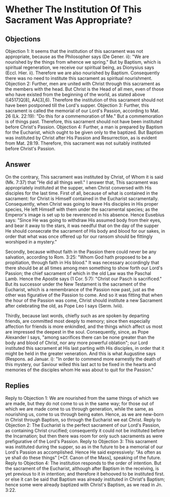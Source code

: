 # Whether The Institution Of This Sacrament Was Appropriate?
## Objections
Objection 1: It seems that the institution of this sacrament was not appropriate, because as the Philosopher says (De Gener. ii): "We are nourished by the things from whence we spring." But by Baptism, which is spiritual regeneration, we receive our spiritual being, as Dionysius says (Eccl. Hier. ii). Therefore we are also nourished by Baptism. Consequently there was no need to institute this sacrament as spiritual nourishment.
Objection 2: Further, men are united with Christ through this sacrament as the members with the head. But Christ is the Head of all men, even of those who have existed from the beginning of the world, as stated above ([4517]Q[8], AA[3],6). Therefore the institution of this sacrament should not have been postponed till the Lord's supper.
Objection 3: Further, this sacrament is called the memorial of our Lord's Passion, according to Mat. 26 (Lk. 22:19): "Do this for a commemoration of Me." But a commemoration is of things past. Therefore, this sacrament should not have been instituted before Christ's Passion.
Objection 4: Further, a man is prepared by Baptism for the Eucharist, which ought to be given only to the baptized. But Baptism was instituted by Christ after His Passion and Resurrection, as is evident from Mat. 28:19. Therefore, this sacrament was not suitably instituted before Christ's Passion.
## Answer
On the contrary, This sacrament was instituted by Christ, of Whom it is said (Mk. 7:37) that "He did all things well."
I answer that, This sacrament was appropriately instituted at the supper, when Christ conversed with His disciples for the last time. First of all, because of what is contained in the sacrament: for Christ is Himself contained in the Eucharist sacramentally. Consequently, when Christ was going to leave His disciples in His proper species, He left Himself with them under the sacramental species; as the Emperor's image is set up to be reverenced in his absence. Hence Eusebius says: "Since He was going to withdraw His assumed body from their eyes, and bear it away to the stars, it was needful that on the day of the supper He should consecrate the sacrament of His body and blood for our sakes, in order that what was once offered up for our ransom should be fittingly worshiped in a mystery."

Secondly, because without faith in the Passion there could never be any salvation, according to Rom. 3:25: "Whom God hath proposed to be a propitiation, through faith in His blood." It was necessary accordingly that there should be at all times among men something to show forth our Lord's Passion; the chief sacrament of which in the old Law was the Paschal Lamb. Hence the Apostle says (1 Cor. 5:7): "Christ our Pasch is sacrificed." But its successor under the New Testament is the sacrament of the Eucharist, which is a remembrance of the Passion now past, just as the other was figurative of the Passion to come. And so it was fitting that when the hour of the Passion was come, Christ should institute a new Sacrament after celebrating the old, as Pope Leo I says (Serm. lviii).

Thirdly, because last words, chiefly such as are spoken by departing friends, are committed most deeply to memory; since then especially affection for friends is more enkindled, and the things which affect us most are impressed the deepest in the soul. Consequently, since, as Pope Alexander I says, "among sacrifices there can be none greater than the body and blood of Christ, nor any more powerful oblation"; our Lord instituted this sacrament at His last parting with His disciples, in order that it might be held in the greater veneration. And this is what Augustine says (Respons. ad Januar. i): "In order to commend more earnestly the death of this mystery, our Saviour willed this last act to be fixed in the hearts and memories of the disciples whom He was about to quit for the Passion."
## Replies
Reply to Objection 1: We are nourished from the same things of which we are made, but they do not come to us in the same way; for those out of which we are made come to us through generation, while the same, as nourishing us, come to us through being eaten. Hence, as we are new-born in Christ through Baptism, so through the Eucharist we eat Christ.
Reply to Objection 2: The Eucharist is the perfect sacrament of our Lord's Passion, as containing Christ crucified; consequently it could not be instituted before the Incarnation; but then there was room for only such sacraments as were prefigurative of the Lord's Passion.
Reply to Objection 3: This sacrament was instituted during the supper, so as in the future to be a memorial of our Lord's Passion as accomplished. Hence He said expressively: "As often as ye shall do these things" [*Cf. Canon of the Mass], speaking of the future.
Reply to Objection 4: The institution responds to the order of intention. But the sacrament of the Eucharist, although after Baptism in the receiving, is yet previous to it in intention; and therefore it behooved to be instituted first. or else it can be said that Baptism was already instituted in Christ's Baptism; hence some were already baptized with Christ's Baptism, as we read in Jn. 3:22.